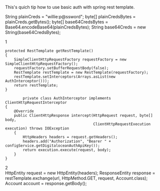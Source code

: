 This's quich tip how to use basic auth with spring rest template.

String plainCreds = "willie:p@ssword";
byte[] plainCredsBytes = plainCreds.getBytes();
byte[] base64CredsBytes = Base64.encodeBase64(plainCredsBytes);
String base64Creds = new String(base64CredsBytes);

1

    protected RestTemplate getRestTemplate()
    {
        SimpleClientHttpRequestFactory requestFactory = new SimpleClientHttpRequestFactory();
        requestFactory.setBufferRequestBody(false);
        RestTemplate restTemplate = new RestTemplate(requestFactory);
        restTemplate.setInterceptors(Arrays.asList(new AuthInterceptor()));
        return restTemplate;
    }
        
            private class AuthInterceptor implements ClientHttpRequestInterceptor
    {
        @Override
        public ClientHttpResponse intercept(HttpRequest request, byte[] body,
                                            ClientHttpRequestExecution execution) throws IOException
        {
            HttpHeaders headers = request.getHeaders();
            headers.add("Authorization", "Bearer " + configService.getDigitaloceanAuthApiKey());
            return execution.execute(request, body);
        }
    }
    
    
2    
    HttpEntity<String> request = new HttpEntity<String>(headers);
ResponseEntity<Account> response = restTemplate.exchange(url, HttpMethod.GET, request, Account.class);
Account account = response.getBody();

